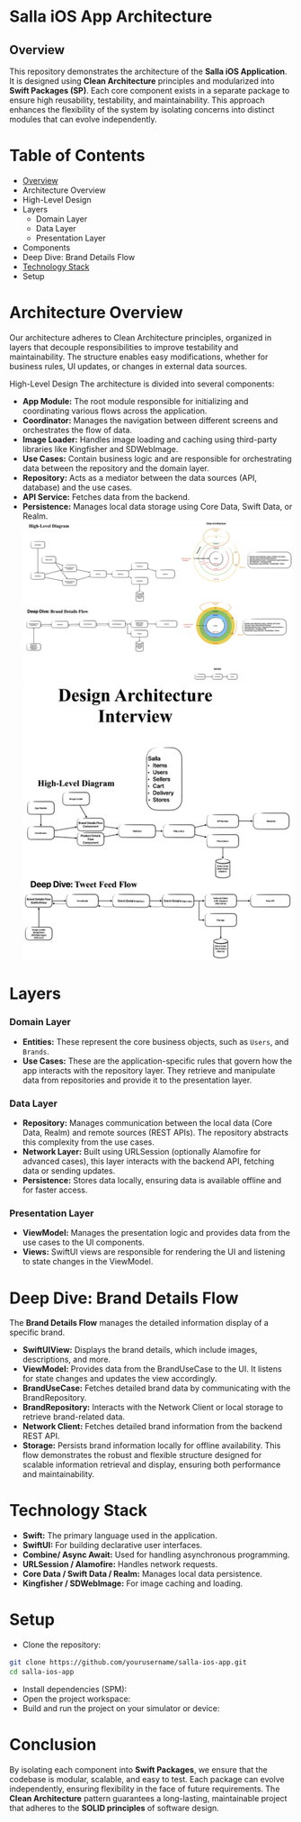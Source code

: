 # Salla iOS App Architecture

##  Overview

This repository demonstrates the architecture of the **Salla iOS Application**. It is designed using **Clean Architecture** principles and modularized into **Swift Packages (SP)**. Each core component exists in a separate package to ensure high reusability, testability, and maintainability. This approach enhances the flexibility of the system by isolating concerns into distinct modules that can evolve independently.

# Table of Contents

- [Overview](#overview)
- Architecture Overview
- High-Level Design
- Layers
  - Domain Layer
  - Data Layer
  - Presentation Layer
- Components
- Deep Dive: Brand Details Flow
- [Technology Stack](https://github.com/obadasemary/SallaChallenges?tab=readme-ov-file#technology-stack)
- Setup

# Architecture Overview

Our architecture adheres to Clean Architecture principles, organized in layers that decouple responsibilities to improve testability and maintainability. The structure enables easy modifications, whether for business rules, UI updates, or changes in external data sources.

High-Level Design
The architecture is divided into several components:

- **App Module:** The root module responsible for initializing and coordinating various flows across the application.
- **Coordinator:** Manages the navigation between different screens and orchestrates the flow of data.
- **Image Loader:** Handles image loading and caching using third-party libraries like Kingfisher and SDWebImage.
- **Use Cases:** Contain business logic and are responsible for orchestrating data between the repository and the domain layer.
- **Repository:** Acts as a mediator between the data sources (API, database) and the use cases.
- **API Service:** Fetches data from the backend.
- **Persistence:** Manages local data storage using Core Data, Swift Data, or Realm.
![Salla Design Architecture](https://github.com/obadasemary/SallaChallenges/blob/main/Salla%20Design%20Architecture.png)
![Salla Design Architecture Interview](https://github.com/obadasemary/SallaChallenges/blob/main/Salla%20Design%20Architecture%20Interview.png)
# Layers

### Domain Layer
- **Entities:** These represent the core business objects, such as `Users`, and `Brands`.
- **Use Cases:** These are the application-specific rules that govern how the app interacts with the repository layer. They retrieve and manipulate data from repositories and provide it to the presentation layer.
### Data Layer
- **Repository:** Manages communication between the local data (Core Data, Realm) and remote sources (REST APIs). The repository abstracts this complexity from the use cases.
- **Network Layer:** Built using URLSession (optionally Alamofire for advanced cases), this layer interacts with the backend API, fetching data or sending updates.
- **Persistence:** Stores data locally, ensuring data is available offline and for faster access.
### Presentation Layer
- **ViewModel:** Manages the presentation logic and provides data from the use cases to the UI components.
- **Views:** SwiftUI views are responsible for rendering the UI and listening to state changes in the ViewModel.

# Deep Dive: Brand Details Flow

The **Brand Details Flow** manages the detailed information display of a specific brand.

- **SwiftUIView:** Displays the brand details, which include images, descriptions, and more.
- **ViewModel:** Provides data from the BrandUseCase to the UI. It listens for state changes and updates the view accordingly.
- **BrandUseCase:** Fetches detailed brand data by communicating with the BrandRepository.
- **BrandRepository:** Interacts with the Network Client or local storage to retrieve brand-related data.
- **Network Client:** Fetches detailed brand information from the backend REST API.
- **Storage:** Persists brand information locally for offline availability.
This flow demonstrates the robust and flexible structure designed for scalable information retrieval and display, ensuring both performance and maintainability.

# Technology Stack

- **Swift:** The primary language used in the application.
- **SwiftUI:** For building declarative user interfaces.
- **Combine/ Async Await:** Used for handling asynchronous programming.
- **URLSession / Alamofire:** Handles network requests.
- **Core Data / Swift Data / Realm:** Manages local data persistence.
- **Kingfisher / SDWebImage:** For image caching and loading.

# Setup

- Clone the repository:
```bash
git clone https://github.com/yourusername/salla-ios-app.git
cd salla-ios-app
```
- Install dependencies (SPM):
- Open the project workspace:
- Build and run the project on your simulator or device:

# Conclusion

By isolating each component into **Swift Packages**, we ensure that the codebase is modular, scalable, and easy to test. Each package can evolve independently, ensuring flexibility in the face of future requirements. The **Clean Architecture** pattern guarantees a long-lasting, maintainable project that adheres to the **SOLID principles** of software design.




